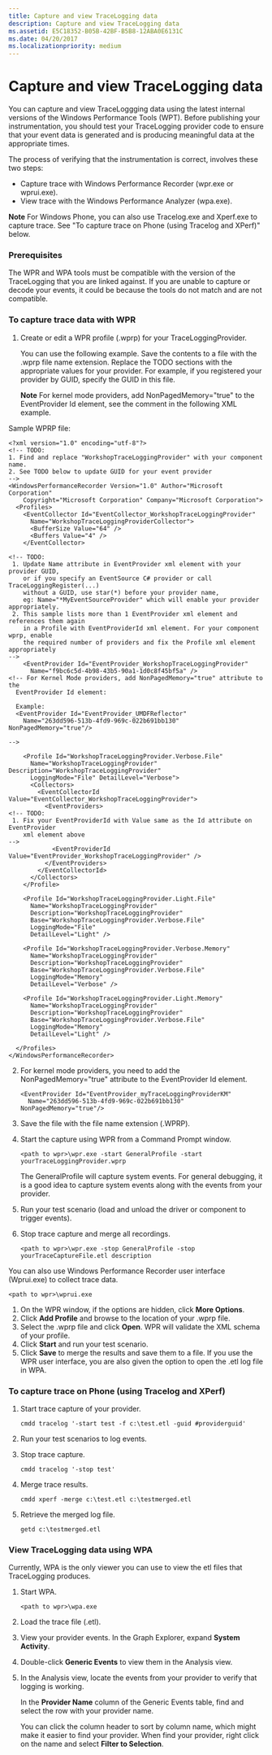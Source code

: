 ```yaml
---
title: Capture and view TraceLogging data
description: Capture and view TraceLogging data
ms.assetid: E5C18352-B05B-42BF-B5B8-12ABA0E6131C
ms.date: 04/20/2017
ms.localizationpriority: medium
---
```


# Capture and view TraceLogging data


You can capture and view TraceLoggging data using the latest internal versions of the Windows Performance Tools (WPT). Before publishing your instrumentation, you should test your TraceLogging provider code to ensure that your event data is generated and is producing meaningful data at the appropriate times.

The process of verifying that the instrumentation is correct, involves these two steps:

-   Capture trace with Windows Performance Recorder (wpr.exe or wprui.exe).
-   View trace with the Windows Performance Analyzer (wpa.exe).

**Note**  For Windows Phone, you can also use Tracelog.exe and Xperf.exe to capture trace. See "To capture trace on Phone (using Tracelog and XPerf)" below.



### <span id="Prerequisites"></span><span id="prerequisites"></span><span id="PREREQUISITES"></span>Prerequisites

The WPR and WPA tools must be compatible with the version of the TraceLogging that you are linked against. If you are unable to capture or decode your events, it could be because the tools do not match and are not compatible.

### <span id="To_capture_trace_data_with_WPR"></span><span id="to_capture_trace_data_with_wpr"></span><span id="TO_CAPTURE_TRACE_DATA_WITH_WPR"></span>To capture trace data with WPR

1.  Create or edit a WPR profile (.wprp) for your TraceLoggingProvider.

    You can use the following example. Save the contents to a file with the .wprp file name extension. Replace the TODO sections with the appropriate values for your provider. For example, if you registered your provider by GUID, specify the GUID in this file.

    **Note**  For kernel mode providers, add NonPagedMemory="true" to the EventProvider Id element, see the comment in the following XML example.




Sample WPRP file:

```
<?xml version="1.0" encoding="utf-8"?>
<!-- TODO: 
1. Find and replace "WorkshopTraceLoggingProvider" with your component name.
2. See TODO below to update GUID for your event provider
-->
<WindowsPerformanceRecorder Version="1.0" Author="Microsoft Corporation" 
    Copyright="Microsoft Corporation" Company="Microsoft Corporation">
  <Profiles>
    <EventCollector Id="EventCollector_WorkshopTraceLoggingProvider" 
      Name="WorkshopTraceLoggingProviderCollector">
      <BufferSize Value="64" />
      <Buffers Value="4" />
    </EventCollector>

<!-- TODO: 
 1. Update Name attribute in EventProvider xml element with your provider GUID, 
    or if you specify an EventSource C# provider or call TraceLoggingRegister(...) 
    without a GUID, use star(*) before your provider name, 
    eg: Name="*MyEventSourceProvider" which will enable your provider appropriately.
 2. This sample lists more than 1 EventProvider xml element and references them again 
    in a Profile with EventProviderId xml element. For your component wprp, enable 
    the required number of providers and fix the Profile xml element appropriately
--> 
    <EventProvider Id="EventProvider_WorkshopTraceLoggingProvider" 
      Name="f9bc6c5d-4b98-43b5-90a1-1d0c8f45bf5a" />
<!-- For Kernel Mode providers, add NonPagedMemory="true" attribute to the 
  EventProvider Id element:

  Example:
  <EventProvider Id="EventProvider_UMDFReflector" 
    Name="263dd596-513b-4fd9-969c-022b691bb130" NonPagedMemory="true"/> 

-->

    <Profile Id="WorkshopTraceLoggingProvider.Verbose.File" 
      Name="WorkshopTraceLoggingProvider" Description="WorkshopTraceLoggingProvider" 
      LoggingMode="File" DetailLevel="Verbose">
      <Collectors>
        <EventCollectorId Value="EventCollector_WorkshopTraceLoggingProvider">
          <EventProviders>
<!-- TODO:
 1. Fix your EventProviderId with Value same as the Id attribute on EventProvider 
    xml element above
-->
            <EventProviderId Value="EventProvider_WorkshopTraceLoggingProvider" />
          </EventProviders>
        </EventCollectorId>
      </Collectors>
    </Profile>

    <Profile Id="WorkshopTraceLoggingProvider.Light.File" 
      Name="WorkshopTraceLoggingProvider" 
      Description="WorkshopTraceLoggingProvider" 
      Base="WorkshopTraceLoggingProvider.Verbose.File" 
      LoggingMode="File" 
      DetailLevel="Light" />

    <Profile Id="WorkshopTraceLoggingProvider.Verbose.Memory" 
      Name="WorkshopTraceLoggingProvider" 
      Description="WorkshopTraceLoggingProvider" 
      Base="WorkshopTraceLoggingProvider.Verbose.File" 
      LoggingMode="Memory" 
      DetailLevel="Verbose" />

    <Profile Id="WorkshopTraceLoggingProvider.Light.Memory" 
      Name="WorkshopTraceLoggingProvider" 
      Description="WorkshopTraceLoggingProvider" 
      Base="WorkshopTraceLoggingProvider.Verbose.File" 
      LoggingMode="Memory" 
      DetailLevel="Light" />

  </Profiles>
</WindowsPerformanceRecorder>
```


2.  For kernel mode providers, you need to add the NonPagedMemory="true" attribute to the EventProvider Id element.

    ```
    <EventProvider Id="EventProvider_myTraceLoggingProviderKM" 
      Name="263dd596-513b-4fd9-969c-022b691bb130" NonPagedMemory="true"/>
    ```

3.  Save the file with the file name extension (.WPRP).
4.  Start the capture using WPR from a Command Prompt window.

    ```
    <path to wpr>\wpr.exe -start GeneralProfile -start  yourTraceLoggingProvider.wprp
    ```

    The GeneralProfile will capture system events. For general debugging, it is a good idea to capture system events along with the events from your provider.

5.  Run your test scenario (load and unload the driver or component to trigger events).
6.  Stop trace capture and merge all recordings.

    ```
    <path to wpr>\wpr.exe -stop GeneralProfile -stop  yourTraceCaptureFile.etl description
    ```

You can also use Windows Performance Recorder user interface (Wprui.exe) to collect trace data.

```
<path to wpr>\wprui.exe
```

1.  On the WPR window, if the options are hidden, click **More Options**.
2.  Click **Add Profile** and browse to the location of your .wprp file.
3.  Select the .wprp file and click **Open**. WPR will validate the XML schema of your profile.
4.  Click **Start** and run your test scenario.
5.  Click **Save** to merge the results and save them to a file. If you use the WPR user interface, you are also given the option to open the .etl log file in WPA.

### <span id="To_capture_trace_on_Phone__using_Tracelog_and_XPerf_"></span><span id="to_capture_trace_on_phone__using_tracelog_and_xperf_"></span><span id="TO_CAPTURE_TRACE_ON_PHONE__USING_TRACELOG_AND_XPERF_"></span>To capture trace on Phone (using Tracelog and XPerf)

1.  Start trace capture of your provider.

    ```
    cmdd tracelog '-start test -f c:\test.etl -guid #providerguid'
    ```

2.  Run your test scenarios to log events.
3.  Stop trace capture.

    ```
    cmdd tracelog '-stop test'
    ```

4.  Merge trace results.

    ```
    cmdd xperf -merge c:\test.etl c:\testmerged.etl
    ```

5.  Retrieve the merged log file.

    ```
    getd c:\testmerged.etl
    ```

### <span id="View_TraceLogging_data_using_WPA"></span><span id="view_tracelogging_data_using_wpa"></span><span id="VIEW_TRACELOGGING_DATA_USING_WPA"></span>View TraceLogging data using WPA

Currently, WPA is the only viewer you can use to view the etl files that TraceLogging produces.

1.  Start WPA.

    ```
    <path to wpr>\wpa.exe
    ```

2.  Load the trace file (.etl).
3.  View your provider events. In the Graph Explorer, expand **System Activity**.
4.  Double-click **Generic Events** to view them in the Analysis view.
5.  In the Analysis view, locate the events from your provider to verify that logging is working.

    In the **Provider Name** column of the Generic Events table, find and select the row with your provider name.

    You can click the column header to sort by column name, which might make it easier to find your provider. When find your provider, right click on the name and select **Filter to Selection**.









